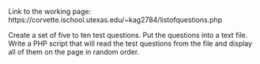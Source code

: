 <p>Link to the working page: https://corvette.ischool.utexas.edu/~kag2784/listofquestions.php</p>
<p>Create a set of five to ten test questions. Put the questions into a text file. Write a PHP script that will read the test questions from the file and display all of them on the page in random order.</p>
